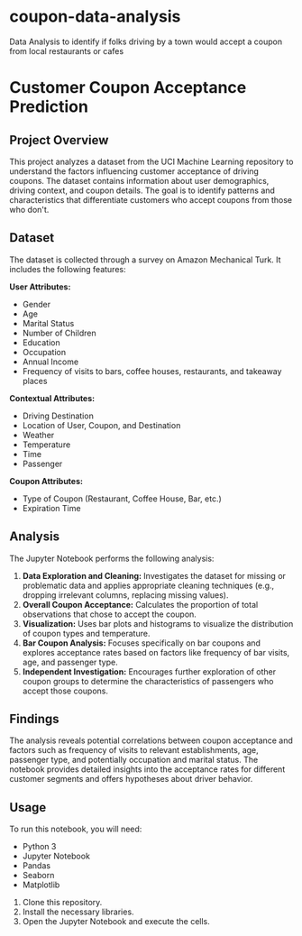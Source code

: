 # coupon-data-analysis
Data Analysis to identify if folks driving by a town would accept a coupon from local restaurants or cafes

# Customer Coupon Acceptance Prediction

## Project Overview

This project analyzes a dataset from the UCI Machine Learning repository to understand the factors influencing customer acceptance of driving coupons. The dataset contains information about user demographics, driving context, and coupon details. The goal is to identify patterns and characteristics that differentiate customers who accept coupons from those who don't.

## Dataset

The dataset is collected through a survey on Amazon Mechanical Turk. It includes the following features:

**User Attributes:**
- Gender
- Age
- Marital Status
- Number of Children
- Education
- Occupation
- Annual Income
- Frequency of visits to bars, coffee houses, restaurants, and takeaway places

**Contextual Attributes:**
- Driving Destination
- Location of User, Coupon, and Destination
- Weather
- Temperature
- Time
- Passenger

**Coupon Attributes:**
- Type of Coupon (Restaurant, Coffee House, Bar, etc.)
- Expiration Time

## Analysis

The Jupyter Notebook performs the following analysis:

1. **Data Exploration and Cleaning:** Investigates the dataset for missing or problematic data and applies appropriate cleaning techniques (e.g., dropping irrelevant columns, replacing missing values).
2. **Overall Coupon Acceptance:** Calculates the proportion of total observations that chose to accept the coupon.
3. **Visualization:** Uses bar plots and histograms to visualize the distribution of coupon types and temperature.
4. **Bar Coupon Analysis:** Focuses specifically on bar coupons and explores acceptance rates based on factors like frequency of bar visits, age, and passenger type.
5. **Independent Investigation:** Encourages further exploration of other coupon groups to determine the characteristics of passengers who accept those coupons.

## Findings

The analysis reveals potential correlations between coupon acceptance and factors such as frequency of visits to relevant establishments, age, passenger type, and potentially occupation and marital status. The notebook provides detailed insights into the acceptance rates for different customer segments and offers hypotheses about driver behavior.

## Usage

To run this notebook, you will need:

- Python 3
- Jupyter Notebook
- Pandas
- Seaborn
- Matplotlib

1. Clone this repository.
2. Install the necessary libraries.
3. Open the Jupyter Notebook and execute the cells.

